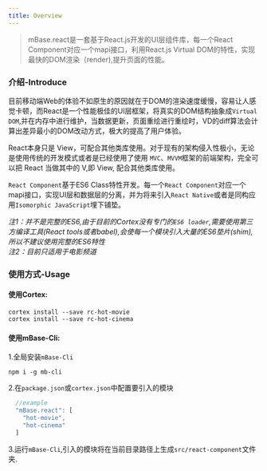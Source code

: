 ```yaml
---
title: Overview
---
```


> mBase.react是一套基于React.js开发的UI层组件库，每一个React Component对应一个mapi接口，利用React.js Virtual DOM的特性，实现最快的DOM渲染（render),提升页面的性能。

### 介绍-Introduce

  目前移动端Web的体验不如原生的原因就在于DOM的渲染速度缓慢，容易让人感觉卡顿，而React是一个性能极佳的UI层框架，将真实的DOM结构抽象成`Virtual DOM`,并在内存中进行维护，当数据更新，页面重绘进行重绘时，VD的diff算法会计算出差异最小的DOM改动方式，极大的提高了用户体验。   
   
  React本身只是 View，可配合其他类库使用。对于现有的架构侵入性极小，无论是使用传统的开发模式或者是已经使用了使用 `MVC`、`MVVM`框架的前端架构，完全可以把 React 当做其中的 V,即 View, 配合其他类库使用。

`React Component`基于ES6 Class特性开发。每一个`React Component`对应一个mapi接口，实现UI层和数据层的分离，并为将来引入`React Native`或者是同构应用`Isomorphic JavaScript`埋下铺垫。   

*注1：并不是完整的ES6,由于目前的Cortex没有专门的`ES6 loader`,需要使用第三方编译工具(React tools或者babel),会使每一个模块引入大量的ES6垫片(shim),所以不建议使用完整的ES6特性*   
*注2：目前只适用于电影频道*

### 使用方式-Usage

#### 使用Cortex:

```shell
cortex install --save rc-hot-movie
cortex install --save rc-hot-cinema
```

#### 使用mBase-Cli:

1.全局安装`mBase-Cli`

```shell
npm i -g mb-cli

```
  
2.在`package.json`或`cortex.json`中配置要引入的模块

```javascript
  //example
  "mBase.react": [
    "hot-movie",
    "hot-cinema"
  ]
```

3.运行```mBase-Cli```,引入的模块将在当前目录路径上生成`src/react-component`文件夹.




